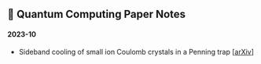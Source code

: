 ## 📖 Quantum Computing Paper Notes


#### 2023-10

- Sideband cooling of small ion Coulomb crystals in a Penning trap [[arXiv](https://arxiv.org/abs/1705.08518)]
